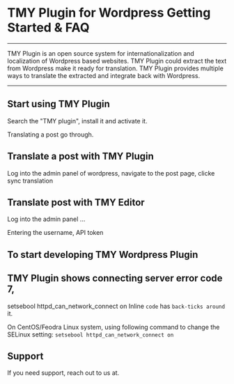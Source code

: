 # TMY Plugin for Wordpress Getting Started & FAQ

----

TMY Plugin is an open source system for internationalization and localization of Wordpress based websites. TMY Plugin could extract the text from Wordpress make it ready for translation. TMY Plugin provides multiple ways to translate the extracted and integrate back with Wordpress.


----

## Start using TMY Plugin 

Search the "TMY plugin", install it and activate it.

Translating a post go through.

## Translate a post with TMY Plugin

Log into the admin panel of wordpress, navigate to the post page, clicke sync translation

## Translate post with TMY Editor

Log into the admin panel ...

Entering the username, API token


## To start developing TMY Wordpress Plugin

## TMY Plugin shows connecting server error code 7, 
setsebool httpd_can_network_connect on
Inline `code` has `back-ticks around` it.

On CentOS/Feodra Linux system, using following command to change the SELinux setting:
`setsebool httpd_can_network_connect on`

## Support

If you need support, reach out to us at. 
